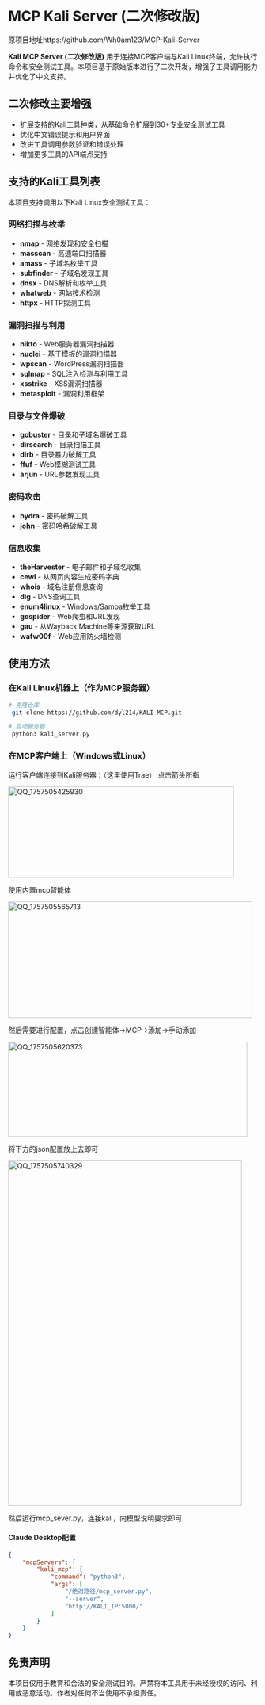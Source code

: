 # MCP Kali Server (二次修改版)

原项目地址https://github.com/Wh0am123/MCP-Kali-Server

**Kali MCP Server (二次修改版)** 用于连接MCP客户端与Kali Linux终端，允许执行命令和安全测试工具。本项目基于原始版本进行了二次开发，增强了工具调用能力并优化了中文支持。

## 二次修改主要增强
- 扩展支持的Kali工具种类，从基础命令扩展到30+专业安全测试工具
- 优化中文错误提示和用户界面
- 改进工具调用参数验证和错误处理
- 增加更多工具的API端点支持

## 支持的Kali工具列表
本项目支持调用以下Kali Linux安全测试工具：

### 网络扫描与枚举
- **nmap** - 网络发现和安全扫描
- **masscan** - 高速端口扫描器
- **amass** - 子域名枚举工具
- **subfinder** - 子域名发现工具
- **dnsx** - DNS解析和枚举工具
- **whatweb** - 网站技术检测
- **httpx** - HTTP探测工具

### 漏洞扫描与利用
- **nikto** - Web服务器漏洞扫描器
- **nuclei** - 基于模板的漏洞扫描器
- **wpscan** - WordPress漏洞扫描器
- **sqlmap** - SQL注入检测与利用工具
- **xsstrike** - XSS漏洞扫描器
- **metasploit** - 漏洞利用框架

### 目录与文件爆破
- **gobuster** - 目录和子域名爆破工具
- **dirsearch** - 目录扫描工具
- **dirb** - 目录暴力破解工具
- **ffuf** - Web模糊测试工具
- **arjun** - URL参数发现工具

### 密码攻击
- **hydra** - 密码破解工具
- **john** - 密码哈希破解工具

### 信息收集
- **theHarvester** - 电子邮件和子域名收集
- **cewl** - 从网页内容生成密码字典
- **whois** - 域名注册信息查询
- **dig** - DNS查询工具
- **enum4linux** - Windows/Samba枚举工具
- **gospider** - Web爬虫和URL发现
- **gau** - 从Wayback Machine等来源获取URL
- **wafw00f** - Web应用防火墙检测

## 使用方法

### 在Kali Linux机器上（作为MCP服务器）
```bash
# 克隆仓库
 git clone https://github.com/dyl214/KALI-MCP.git

# 启动服务器
 python3 kali_server.py
```

### 在MCP客户端上（Windows或Linux）
运行客户端连接到Kali服务器：（这里使用Trae）
点击箭头所指

<img width="456" height="184" alt="QQ_1757505425930" src="https://github.com/user-attachments/assets/689b6abe-ecd2-4164-9d4e-6b83779b0f8f" />

使用内置mcp智能体

<img width="493" height="235" alt="QQ_1757505565713" src="https://github.com/user-attachments/assets/d4e24d68-7ac5-43bf-b1e0-ed98e7a12ee5" />

然后需要进行配置，点击创建智能体->MCP->添加->手动添加

<img width="483" height="192" alt="QQ_1757505620373" src="https://github.com/user-attachments/assets/5987b65c-f5d2-4040-9bfd-a556218c8478" />

将下方的json配置放上去即可

<img width="472" height="697" alt="QQ_1757505740329" src="https://github.com/user-attachments/assets/28bc4610-c6ef-4911-ae13-c3bbdc9fbac3" />

然后运行mcp_sever.py，连接kali，向模型说明要求即可


#### Claude Desktop配置

```json
{
    "mcpServers": {
        "kali_mcp": {
            "command": "python3",
            "args": [
                "/绝对路径/mcp_server.py",
                "--server",
                "http://KALI_IP:5000/"
            ]
        }
    }
}
```


## 免责声明
本项目仅用于教育和合法的安全测试目的。严禁将本工具用于未经授权的访问、利用或恶意活动。作者对任何不当使用不承担责任。
